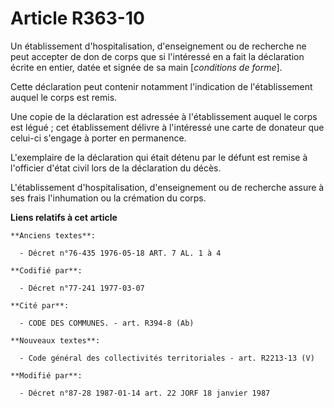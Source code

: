 # Article R363-10

Un établissement d'hospitalisation, d'enseignement ou de recherche ne peut accepter de don de corps que si l'intéressé en a
fait la déclaration écrite en entier, datée et signée de sa main [*conditions de forme*].

Cette déclaration peut contenir notamment l'indication de l'établissement auquel le corps est remis.

Une copie de la déclaration est adressée à l'établissement auquel le corps est légué ; cet établissement délivre à
l'intéressé une carte de donateur que celui-ci s'engage à porter en permanence.

L'exemplaire de la déclaration qui était détenu par le défunt est remise à l'officier d'état civil lors de la déclaration du
décès.

L'établissement d'hospitalisation, d'enseignement ou de recherche assure à ses frais l'inhumation ou la crémation du corps.

**Liens relatifs à cet article**

	**Anciens textes**:

	  - Décret n°76-435 1976-05-18 ART. 7 AL. 1 à 4

	**Codifié par**:

	  - Décret n°77-241 1977-03-07

	**Cité par**:

	  - CODE DES COMMUNES. - art. R394-8 (Ab)

	**Nouveaux textes**:

	  - Code général des collectivités territoriales - art. R2213-13 (V)

	**Modifié par**:

	  - Décret n°87-28 1987-01-14 art. 22 JORF 18 janvier 1987
